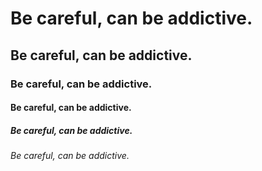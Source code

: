 # Be careful, can be addictive.
## Be careful, can be addictive.
### Be careful, can be addictive.
#### Be careful, can be addictive.
##### Be careful, can be addictive.
###### Be careful, can be addictive.
